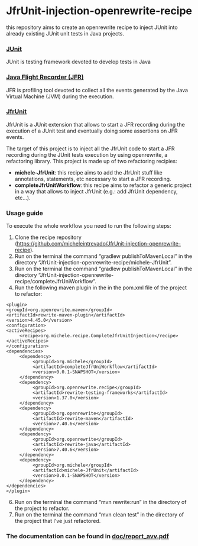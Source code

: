 # JfrUnit-injection-openrewrite-recipe
this repository aims to create an openrewrite recipe to inject JUnit into already existing JUnit unit tests in Java projects.

### [JUnit](https://junit.org/junit5/)
JUnit is testing framework devoted to develop tests in Java

### [Java Flight Recorder (JFR)](https://docs.oracle.com/javacomponents/jmc-5-4/jfr-runtime-guide/about.htm#JFRUH170)
JFR is profiling tool devoted to collect all the events generated by the Java Virtual Machine (JVM) during the execution.

### [JfrUnit](https://github.com/moditect/jfrunit)
JfrUnit is a JUnit extension that allows to start a JFR recording during the execution of a JUnit test and eventually doing some assertions on JFR events.

The target of this project is to inject all the JfrUnit code to start a JFR recording during the JUnit tests execution by using openrewrite, a refactoring library.
This project is made up of two refactoring recipies:
- **michele-JfrUnit**: this recipe aims to add the JfrUnit stuff like annotations, statements, etc necessary to start a JFR recording.
- **completeJfrUnitWorkflow**: this recipe aims to refactor a generic project in a way that allows to inject JfrUnit (e.g.: add JfrUnit dependency, etc...).

### Usage guide
To execute the whole workflow you need to run the following steps:
1) Clone the recipe repository (https://github.com/micheleintrevado/JfrUnit-injection-openrewrite-recipe).
2) Run on the terminal the command “gradlew publishToMavenLocal” in the directory “JfrUnit-injection-openrewrite-recipe/michele-JfrUnit”.
3) Run on the terminal the command “gradlew publishToMavenLocal” in the directory “JfrUnit-injection-openrewrite-recipe/completeJfrUniWorkflow”.
4) Run the following maven plugin in the in the pom.xml file of the project to refactor:
```
<plugin>
<groupId>org.openrewrite.maven</groupId>
<artifactId>rewrite-maven-plugin</artifactId>
<version>4.45.0</version>
<configuration>
<activeRecipes>
     <recipe>org.michele.recipe.CompleteJfrUnitInjection</recipe>
</activeRecipes>
</configuration>
<dependencies>
     <dependency>
          <groupId>org.michele</groupId>
          <artifactId>completeJfrUniWorkflow</artifactId>
          <version>0.0.1-SNAPSHOT</version>
     </dependency>
     <dependency>
          <groupId>org.openrewrite.recipe</groupId>
          <artifactId>rewrite-testing-frameworks</artifactId>
          <version>1.37.0</version>
     </dependency>
     <dependency>
          <groupId>org.openrewrite</groupId>
          <artifactId>rewrite-maven</artifactId>
          <version>7.40.6</version>
     </dependency>
     <dependency>
          <groupId>org.openrewrite</groupId>
          <artifactId>rewrite-java</artifactId>
          <version>7.40.6</version>
     </dependency>
     <dependency>
          <groupId>org.michele</groupId>
          <artifactId>michele-JfrUnit</artifactId>
          <version>0.0.1-SNAPSHOT</version>
     </dependency>
</dependencies>	
</plugin>
```
6) Run on the terminal the command “mvn rewrite:run” in the directory of the project to refactor.
7) Run on the terminal the command “mvn clean test” in the directory of the project that I’ve just refactored.

### The documentation can be found in [doc/report_avv.pdf](https://github.com/micheleintrevado/JfrUnit-injection-openrewrite-recipe/blob/main/doc/report_avv.pdf)
